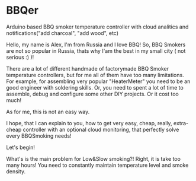 # BBQer
Arduino based BBQ smoker temperature controller with cloud analitics and notifications("add charcoal", "add wood", etc)

Hello, my name is Alex, I'm from Russia and I love BBQ!
So, BBQ Smokers are not so popular in Russia, thats why I'am the best in my small city ( not serious :) )!

There are a lot of different handmade of factorymade BBQ Smoker temperature controllers, but for me all of them have too many limitations.
For example, for assembling very popular "HeaterMeter" you need to be an good engineer with soldering skills.
Or, you need to spent a lot of time to assemble, debug and configure some other DIY projects.
Or it cost too much!

As for me, this is not an easy way.

I hope, that I can explain to you, how to get very easy, cheap, really, extra-cheap controller with an optional cloud monitoring, that perfectly solve every BBQSmoking needs!

Let's begin!


What's is the main problem for Low&Slow smoking?! Right, it is take too many hours! You need to constantly maintain temperature level and smoke density.

